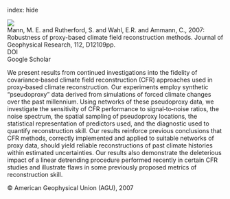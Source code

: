 index: hide

<div class="Citation">
    <div class="Citation-thumb CitationThumb-linked"  data-href="https://doi.org/10.1029/2006jd008272">
      <img src="https://static.claimspace.cloud/climate-study-static/refs/thumbs/5/Mann_et_al_2007-thumb.png" />
    </div>

  <div class="Citation-body">
    <div class="Citation-text">Mann, M. E. and Rutherford, S. and Wahl, E.R. and Ammann, C., 2007: Robustness of proxy-based climate field reconstruction methods. <span class="Article-journal">Journal of Geophysical Research, </span><span class="Article-volume">112, </span>D12109pp.</div>
    <div class="Citation-links">
      <div class="CitationLink" data-href="https://doi.org/10.1029/2006jd008272">
        <div class="CitationLink-icon CitationLink-Doi"></div>
        <div class="CitationLink-text">DOI</div>
      </div>
      <div class="CitationLink" data-href="https://scholar.google.com/scholar?q=10.1029/2006jd008272">
        <div class="CitationLink-icon CitationLink-Scholar"></div>
        <div class="CitationLink-text">Google Scholar</div>
      </div>
    </div>
  </div>
</div>

We present results from continued investigations into the fidelity of covariance‐based climate field reconstruction (CFR) approaches used in proxy‐based climate reconstruction. Our experiments employ synthetic “pseudoproxy” data derived from simulations of forced climate changes over the past millennium. Using networks of these pseudoproxy data, we investigate the sensitivity of CFR performance to signal‐to‐noise ratios, the noise spectrum, the spatial sampling of pseudoproxy locations, the statistical representation of predictors used, and the diagnostic used to quantify reconstruction skill. Our results reinforce previous conclusions that CFR methods, correctly implemented and applied to suitable networks of proxy data, should yield reliable reconstructions of past climate histories within estimated uncertainties. Our results also demonstrate the deleterious impact of a linear detrending procedure performed recently in certain CFR studies and illustrate flaws in some previously proposed metrics of reconstruction skill.

<div class="Citation-copy">
&copy; American Geophysical Union (AGU), 2007
</div>